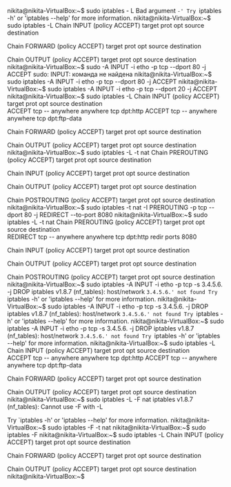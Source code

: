 
nikita@nikita-VirtualBox:~$ sudo iptables - L
Bad argument `-'
Try `iptables -h' or 'iptables --help' for more information.
nikita@nikita-VirtualBox:~$ sudo iptables -L
Chain INPUT (policy ACCEPT)
target     prot opt source               destination         

Chain FORWARD (policy ACCEPT)
target     prot opt source               destination         

Chain OUTPUT (policy ACCEPT)
target     prot opt source               destination         
nikita@nikita-VirtualBox:~$ sudo -A INPUT -i etho -p tcp --dport 80 -j ACCEPT
sudo: INPUT: команда не найдена
nikita@nikita-VirtualBox:~$ sudo iptables -A INPUT -i etho -p tcp --dport 80 -j ACCEPT
nikita@nikita-VirtualBox:~$ sudo iptables -A INPUT -i etho -p tcp --dport 20 -j ACCEPT
nikita@nikita-VirtualBox:~$ sudo iptables -L
Chain INPUT (policy ACCEPT)
target     prot opt source               destination         
ACCEPT     tcp  --  anywhere             anywhere             tcp dpt:http
ACCEPT     tcp  --  anywhere             anywhere             tcp dpt:ftp-data

Chain FORWARD (policy ACCEPT)
target     prot opt source               destination         

Chain OUTPUT (policy ACCEPT)
target     prot opt source               destination         
nikita@nikita-VirtualBox:~$ sudo iptables -L -t nat
Chain PREROUTING (policy ACCEPT)
target     prot opt source               destination         

Chain INPUT (policy ACCEPT)
target     prot opt source               destination         

Chain OUTPUT (policy ACCEPT)
target     prot opt source               destination         

Chain POSTROUTING (policy ACCEPT)
target     prot opt source               destination         
nikita@nikita-VirtualBox:~$ sudo iptables -t nat -I PREROUTING -p tcp --dport 80 -j REDIRECT --to-port 8080
nikita@nikita-VirtualBox:~$ sudo iptables -L -t nat
Chain PREROUTING (policy ACCEPT)
target     prot opt source               destination         
REDIRECT   tcp  --  anywhere             anywhere             tcp dpt:http redir ports 8080

Chain INPUT (policy ACCEPT)
target     prot opt source               destination         

Chain OUTPUT (policy ACCEPT)
target     prot opt source               destination         

Chain POSTROUTING (policy ACCEPT)
target     prot opt source               destination         
nikita@nikita-VirtualBox:~$ sudo iptables -A INPUT -i etho -p tcp -s 3.4.5.6. -j DROP
iptables v1.8.7 (nf_tables): host/network `3.4.5.6.' not found
Try `iptables -h' or 'iptables --help' for more information.
nikita@nikita-VirtualBox:~$ sudo iptables -A INPUT -i etho -p tcp -s 3.4.5.6. -j DROP
iptables v1.8.7 (nf_tables): host/network `3.4.5.6.' not found
Try `iptables -h' or 'iptables --help' for more information.
nikita@nikita-VirtualBox:~$ sudo iptables -A INPUT -i etho -p tcp -s 3.4.5.6. -j DROP
iptables v1.8.7 (nf_tables): host/network `3.4.5.6.' not found
Try `iptables -h' or 'iptables --help' for more information.
nikita@nikita-VirtualBox:~$ sudo iptables -L
Chain INPUT (policy ACCEPT)
target     prot opt source               destination         
ACCEPT     tcp  --  anywhere             anywhere             tcp dpt:http
ACCEPT     tcp  --  anywhere             anywhere             tcp dpt:ftp-data

Chain FORWARD (policy ACCEPT)
target     prot opt source               destination         

Chain OUTPUT (policy ACCEPT)
target     prot opt source               destination         
nikita@nikita-VirtualBox:~$ sudo iptables -L -F nat
iptables v1.8.7 (nf_tables): Cannot use -F with -L

Try `iptables -h' or 'iptables --help' for more information.
nikita@nikita-VirtualBox:~$ sudo iptables -F -t nat
nikita@nikita-VirtualBox:~$ sudo iptables -F 
nikita@nikita-VirtualBox:~$ sudo iptables -L
Chain INPUT (policy ACCEPT)
target     prot opt source               destination         

Chain FORWARD (policy ACCEPT)
target     prot opt source               destination         

Chain OUTPUT (policy ACCEPT)
target     prot opt source               destination         
nikita@nikita-VirtualBox:~$ 
